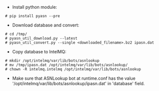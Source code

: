 * Install python module:
```
# pip install pyasn --pre
```

* Download database and convert:
```
# cd /tmp/
# pyasn_util_download.py --latest
# pyasn_util_convert.py --single <downloaded_filename>.bz2 ipasn.dat
```

* Copy database to IntelMQ:
```
# mkdir /opt/intelmq/var/lib/bots/asnlookup
# mv /tmp/ipasn.dat /opt/intelmq/var/lib/bots/asnlookup/
# chown -R intelmq.intelmq /opt/intelmq/var/lib/bots/asnlookup
```

* Make sure that ASNLookup bot at runtime.conf has the value '/opt/intelmq/var/lib/bots/asnlookup/ipasn.dat' in 'database' field.
